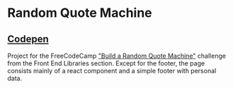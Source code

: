# Random Quote Machine

 ## [Codepen](https://codepen.io/lezojeda/full/oKgOvE)

Project for the FreeCodeCamp ["Build a Random Quote Machine"](https://learn.freecodecamp.org/front-end-libraries/front-end-libraries-projects/build-a-random-quote-machine)
 challenge from the Front End Libraries section. Except for the footer, the page consists mainly of a react component and a simple footer with personal data. 

